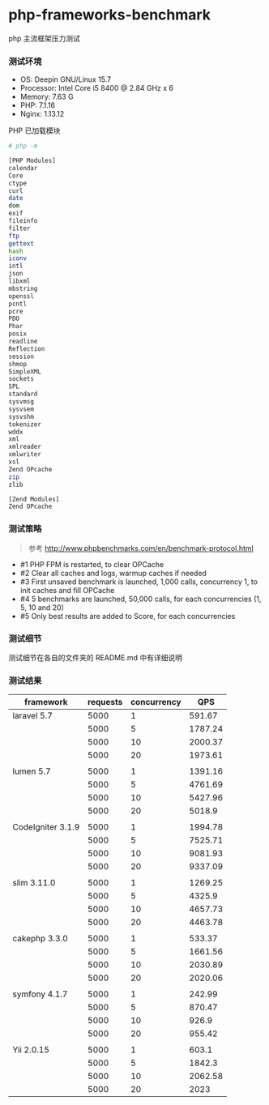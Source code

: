 # php-frameworks-benchmark

php 主流框架压力测试

### 测试环境

- OS: Deepin GNU/Linux 15.7
- Processor: Intel Core i5 8400 @ 2.84 GHz x 6 
- Memory: 7.63 G
- PHP: 7.1.16
- Nginx: 1.13.12

PHP 已加载模块

```bash
# php -m

[PHP Modules]
calendar
Core
ctype
curl
date
dom
exif
fileinfo
filter
ftp
gettext
hash
iconv
intl
json
libxml
mbstring
openssl
pcntl
pcre
PDO
Phar
posix
readline
Reflection
session
shmop
SimpleXML
sockets
SPL
standard
sysvmsg
sysvsem
sysvshm
tokenizer
wddx
xml
xmlreader
xmlwriter
xsl
Zend OPcache
zip
zlib

[Zend Modules]
Zend OPcache
```

### 测试策略

> 参考 http://www.phpbenchmarks.com/en/benchmark-protocol.html

- #1 PHP FPM is restarted, to clear OPCache 
- #2 Clear all caches and logs, warmup caches if needed 
- #3 First unsaved benchmark is launched, 1,000 calls, concurrency 1, to init caches and fill OPCache 
- #4 5 benchmarks are launched, 50,000 calls, for each concurrencies (1, 5, 10 and 20) 
- #5 Only best results are added to Score, for each concurrencies

### 测试细节

测试细节在各自的文件夹的 README.md 中有详细说明

### 测试结果

| framework         | requests | concurrency | QPS     |
| ----------------- | -------- | ----------- | ------- |
| laravel 5.7       | 5000     | 1           | 591.67  |
|                   | 5000     | 5           | 1787.24 |
|                   | 5000     | 10          | 2000.37 |
|                   | 5000     | 20          | 1973.61 |
|                   |          |             |         |
| lumen 5.7         | 5000     | 1           | 1391.16 |
|                   | 5000     | 5           | 4761.69 |
|                   | 5000     | 10          | 5427.96 |
|                   | 5000     | 20          | 5018.9  |
|                   |          |             |         |
| CodeIgniter 3.1.9 | 5000     | 1           | 1994.78 |
|                   | 5000     | 5           | 7525.71 |
|                   | 5000     | 10          | 9081.93 |
|                   | 5000     | 20          | 9337.09 |
|                   |          |             |         |
| slim 3.11.0       | 5000     | 1           | 1269.25 |
|                   | 5000     | 5           | 4325.9  |
|                   | 5000     | 10          | 4657.73 |
|                   | 5000     | 20          | 4463.78 |
|                   |          |             |         |
| cakephp 3.3.0     | 5000     | 1           | 533.37  |
|                   | 5000     | 5           | 1661.56 |
|                   | 5000     | 10          | 2030.89 |
|                   | 5000     | 20          | 2020.06 |
|                   |          |             |         |
| symfony 4.1.7     | 5000     | 1           | 242.99  |
|                   | 5000     | 5           | 870.47  |
|                   | 5000     | 10          | 926.9   |
|                   | 5000     | 20          | 955.42  |
|                   |          |             |         |
| Yii 2.0.15        | 5000     | 1           | 603.1   |
|                   | 5000     | 5           | 1842.3  |
|                   | 5000     | 10          | 2062.58 |
|                   | 5000     | 20          | 2023    |


